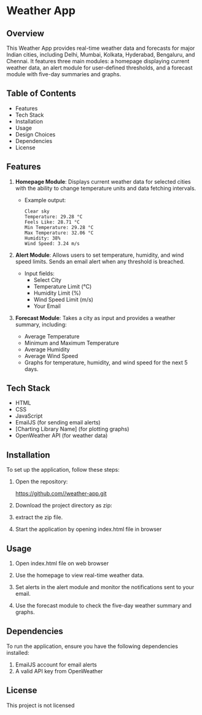 # Weather App

## Overview

This Weather App provides real-time weather data and forecasts for major Indian cities, including Delhi, Mumbai, Kolkata, Hyderabad, Bengaluru, and Chennai. It features three main modules: a homepage displaying current weather data, an alert module for user-defined thresholds, and a forecast module with five-day summaries and graphs.

## Table of Contents

- Features
- Tech Stack
- Installation
- Usage
- Design Choices
- Dependencies
- License

## Features

1. **Homepage Module**: Displays current weather data for selected cities with the ability to change temperature units and data fetching intervals.
   - Example output:
     ```
     Clear sky
     Temperature: 29.28 °C
     Feels Like: 28.71 °C
     Min Temperature: 29.28 °C
     Max Temperature: 32.06 °C
     Humidity: 38%
     Wind Speed: 3.24 m/s
     ```

2. **Alert Module**: Allows users to set temperature, humidity, and wind speed limits. Sends an email alert when any threshold is breached.
   - Input fields:
     - Select City
     - Temperature Limit (°C)
     - Humidity Limit (%)
     - Wind Speed Limit (m/s)
     - Your Email

3. **Forecast Module**: Takes a city as input and provides a weather summary, including:
   - Average Temperature
   - Minimum and Maximum Temperature
   - Average Humidity
   - Average Wind Speed
   - Graphs for temperature, humidity, and wind speed for the next 5 days.

## Tech Stack

- HTML
- CSS
- JavaScript
- EmailJS (for sending email alerts)
- [Charting Library Name] (for plotting graphs)
- OpenWeather API (for weather data)

## Installation

To set up the application, follow these steps:

1. Open the repository:
   
   https://github.com//weather-app.git

2. Download the project directory as zip:

3. extract the zip file.

4. Start the application by opening index.html file in browser

## Usage

1. Open index.html file on web browser

2. Use the homepage to view real-time weather data.

3. Set alerts in the alert module and monitor the notifications sent to your email.

4. Use the forecast module to check the five-day weather summary and graphs.


## Dependencies

To run the application, ensure you have the following dependencies installed:

1. EmailJS account for email alerts
2. A valid API key from OpenWeather

## License

This project is not licensed